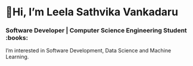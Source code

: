 <h1>👋Hi, I’m Leela Sathvika Vankadaru</h1>
<h3>Software Developer | Computer Science Engineering Student :books: </h3>
I’m interested in Software Development, Data Science and Machine Learning.
<!---
Vankadaru-Leela-Sathvika/Vankadaru-Leela-Sathvika is a ✨ special ✨ repository because its `README.md` (this file) appears on your GitHub profile.
You can click the Preview link to take a look at your changes.
--->
